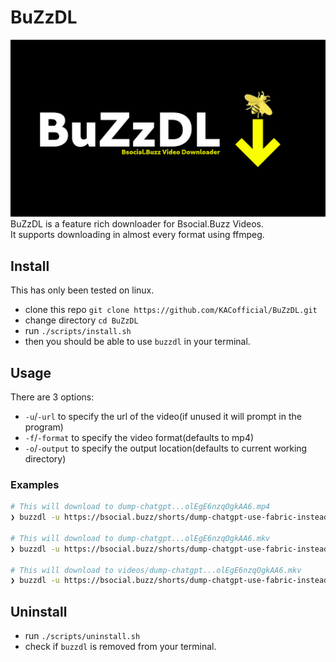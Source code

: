 # BuZzDL
![BuZzDL Logo](images/BuZzDL-Banner.png)
BuZzDL is a feature rich downloader for Bsocial.Buzz Videos.  
It supports downloading in almost every format using ffmpeg.  

## Install
This has only been tested on linux.
- clone this repo `git clone https://github.com/KACofficial/BuZzDL.git`
- change directory `cd BuZzDL`
- run `./scripts/install.sh`
- then you should be able to use `buzzdl` in your terminal.

## Usage
There are 3 options:
- `-u`/`-url` to specify the url of the video(if unused it will prompt in the program)
- `-f`/`-format` to specify the video format(defaults to mp4)
- `-o`/`-output` to specify the output location(defaults to current working directory)  
### Examples
```bash
# This will download to dump-chatgpt...olEgE6nzqOgkAA6.mp4
❯ buzzdl -u https://bsocial.buzz/shorts/dump-chatgpt-use-fabric-instead_olEgE6nzqOgkAA6.html

# This will download to dump-chatgpt...olEgE6nzqOgkAA6.mkv
❯ buzzdl -u https://bsocial.buzz/shorts/dump-chatgpt-use-fabric-instead_olEgE6nzqOgkAA6.html -f mkv

# This will download to videos/dump-chatgpt...olEgE6nzqOgkAA6.mkv
❯ buzzdl -u https://bsocial.buzz/shorts/dump-chatgpt-use-fabric-instead_olEgE6nzqOgkAA6.html -f mkv -o videos
```

## Uninstall
- run `./scripts/uninstall.sh`
- check if `buzzdl` is removed from your terminal.
